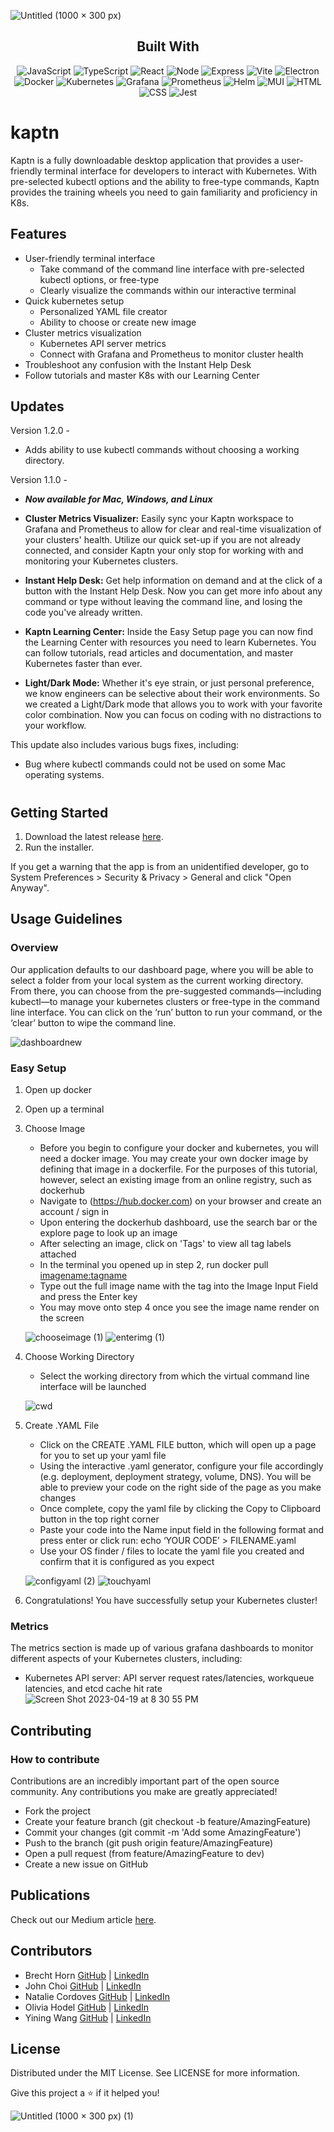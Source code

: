 ![Untitled (1000 × 300 px)](https://github.com/oslabs-beta/kaptn/assets/119518056/41f21e71-7ffc-4337-8c22-5364a17b87e0)

<div align='center'>

## Built With

![JavaScript](https://img.shields.io/badge/-javascript-F7DF1E?style=for-the-badge&logo=javascript&logoColor=white)
![TypeScript](https://img.shields.io/badge/TypeScript-007ACC?style=for-the-badge&logo=typescript&logoColor=white)
![React](https://img.shields.io/badge/-react-61DAFB?style=for-the-badge&logo=react&logoColor=white)
![Node](https://img.shields.io/badge/-node-339933?style=for-the-badge&logo=node.js&logoColor=white)
![Express](https://img.shields.io/badge/-Express-000000?style=for-the-badge&logo=express&logoColor=white)
![Vite](https://img.shields.io/badge/Vite-B73BFE?style=for-the-badge&logo=vite&logoColor=FFD62E)
![Electron](https://img.shields.io/badge/Electron-2B2E3A?style=for-the-badge&logo=electron&logoColor=9FEAF9)
![Docker](https://img.shields.io/badge/Docker-2CA5E0?style=for-the-badge&logo=docker&logoColor=white)
![Kubernetes](https://img.shields.io/badge/kubernetes-326ce5.svg?&style=for-the-badge&logo=kubernetes&logoColor=white)
![Grafana](https://img.shields.io/badge/Grafana-F2F4F9?style=for-the-badge&logo=grafana&logoColor=orange&labelColor=F2F4F9)
![Prometheus](https://img.shields.io/badge/Prometheus-000000?style=for-the-badge&logo=prometheus&labelColor=000000)
![Helm](https://img.shields.io/badge/Helm-0F1689?style=for-the-badge&logo=Helm&labelColor=0F1689)
![MUI](https://img.shields.io/badge/Material%20UI-007FFF?style=for-the-badge&logo=mui&logoColor=white)
![HTML](https://img.shields.io/badge/HTML5-E34F26?style=for-the-badge&logo=html5&logoColor=white)
![CSS](https://img.shields.io/badge/CSS3-1572B6?style=for-the-badge&logo=css3&logoColor=white)
![Jest](https://img.shields.io/badge/-jest-C21325?style=for-the-badge&logo=jest&logoColor=white)

</div>

# kaptn

Kaptn is a fully downloadable desktop application that provides a user-friendly terminal interface for developers to interact with Kubernetes. With pre-selected kubectl options and the ability to free-type commands, Kaptn provides the training wheels you need to gain familiarity and proficiency in K8s.

## Features

- User-friendly terminal interface
  - Take command of the command line interface with pre-selected kubectl options, or free-type
  - Clearly visualize the commands within our interactive terminal
- Quick kubernetes setup
  - Personalized YAML file creator
  - Ability to choose or create new image
- Cluster metrics visualization
  - Kubernetes API server metrics
  - Connect with Grafana and Prometheus to monitor cluster health
- Troubleshoot any confusion with the Instant Help Desk
- Follow tutorials and master K8s with our Learning Center

## Updates

Version 1.2.0 -

- Adds ability to use kubectl commands without choosing a working directory.

Version 1.1.0 -

- **_Now available for Mac, Windows, and Linux_**

- **Cluster Metrics Visualizer:**
  Easily sync your Kaptn workspace to Grafana and Prometheus to allow for clear and real-time visualization of your clusters' health. Utilize our quick set-up if you are not already connected, and consider Kaptn your only stop for working with and monitoring your Kubernetes clusters.

- **Instant Help Desk:**
  Get help information on demand and at the click of a button with the Instant Help Desk. Now you can get more info about any command or type without leaving the command line, and losing the code you've already written.

- **Kaptn Learning Center:**
  Inside the Easy Setup page you can now find the Learning Center with resources you need to learn Kubernetes. You can follow tutorials, read articles and documentation, and master Kubernetes faster than ever.

- **Light/Dark Mode:**
  Whether it's eye strain, or just personal preference, we know engineers can be selective about their work environments. So we created a Light/Dark mode that allows you to work with your favorite color combination. Now you can focus on coding with no distractions to your workflow.

This update also includes various bugs fixes, including:

- Bug where kubectl commands could not be used on some Mac operating systems.

#

## Getting Started

1. Download the latest release [here](https://github.com/oslabs-beta/kaptn/releases).
2. Run the installer.

If you get a warning that the app is from an unidentified developer, go to System Preferences > Security & Privacy > General and click "Open Anyway".

## Usage Guidelines

### Overview

Our application defaults to our dashboard page, where you will be able to select a folder from your local system as the current working directory. From there, you can choose from the pre-suggested commands—including kubectl—to manage your kubernetes clusters or free-type in the command line interface. You can click on the ‘run’ button to run your command, or the ‘clear’ button to wipe the command line.

![dashboardnew](https://github.com/oslabs-beta/kaptn/assets/119518056/fc791173-c81b-4e82-a68e-3a2731933c52)

### Easy Setup

1. Open up docker
2. Open up a terminal
3. Choose Image

   - Before you begin to configure your docker and kubernetes, you will need a docker image. You may create your own docker image by defining that image in a dockerfile. For the purposes of this tutorial, however, select an existing image from an online registry, such as dockerhub
   - Navigate to (https://hub.docker.com) on your browser and create an account / sign in
   - Upon entering the dockerhub dashboard, use the search bar or the explore page to look up an image
   - After selecting an image, click on 'Tags' to view all tag labels attached
   - In the terminal you opened up in step 2, run docker pull <imagename:tagname>
   - Type out the full image name with the tag into the Image Input Field and press the Enter key
   - You may move onto step 4 once you see the image name render on the screen

   ![chooseimage (1)](https://user-images.githubusercontent.com/63977843/236069404-e474bd34-4fa5-4503-84b7-bc4956335eda.gif)
   ![enterimg (1)](https://user-images.githubusercontent.com/63977843/236068711-3bacf6d2-a42a-49a3-9621-e0135e1a0357.gif)

4. Choose Working Directory

   - Select the working directory from which the virtual command line interface will be launched

   ![cwd](https://user-images.githubusercontent.com/63977843/236047939-11ebcf22-5e44-422b-9f94-fafd4d22c6d9.gif)

5. Create .YAML File

   - Click on the CREATE .YAML FILE button, which will open up a page for you to set up your yaml file
   - Using the interactive .yaml generator, configure your file accordingly (e.g. deployment, deployment strategy, volume, DNS). You will be able to preview your code on the right side of the page as you make changes
   - Once complete, copy the yaml file by clicking the Copy to Clipboard button in the top right corner
   - Paste your code into the Name input field in the following format and press enter or click run:
     echo ‘YOUR CODE’ > FILENAME.yaml
   - Use your OS finder / files to locate the yaml file you created and confirm that it is configured as you expect

   ![configyaml (2)](https://user-images.githubusercontent.com/63977843/236071323-57b395df-0128-40e4-b6e0-a060adcea78b.gif)
   ![touchyaml](https://user-images.githubusercontent.com/63977843/236071893-708850e9-d03c-47d0-a5a5-9a1f8efa55a0.gif)

6. Congratulations! You have successfully setup your Kubernetes cluster!

### Metrics

The metrics section is made up of various grafana dashboards to monitor different aspects of your Kubernetes clusters, including:

- Kubernetes API server: API server request rates/latencies, workqueue latencies, and etcd cache hit rate
  ![Screen Shot 2023-04-19 at 8 30 55 PM](https://user-images.githubusercontent.com/121407046/233463294-1ac4b9f4-12a6-467c-b4ff-5af227d7c6f6.png)

## Contributing

### How to contribute

Contributions are an incredibly important part of the open source community. Any contributions you make are greatly appreciated!

- Fork the project
- Create your feature branch (git checkout -b feature/AmazingFeature)
- Commit your changes (git commit -m 'Add some AmazingFeature')
- Push to the branch (git push origin feature/AmazingFeature)
- Open a pull request (from feature/AmazingFeature to dev)
- Create a new issue on GitHub

## Publications

Check out our Medium article [here](https://medium.com/@kaptnapp/introducing-kaptn-8c4348c6dcf6).

## Contributors

- Brecht Horn [GitHub](https://github.com/brecht-horn) | [LinkedIn](https://www.linkedin.com/in/brecht-horn-a9b839213/)
- John Choi [GitHub](https://github.com/jhwiwonc) | [LinkedIn](https://www.linkedin.com/in/hwi-won-choi-057081191/)
- Natalie Cordoves [GitHub](https://github.com/ncordoves) | [LinkedIn](https://www.linkedin.com/in/natalie-cordoves)
- Olivia Hodel [GitHub](https://github.com/ohodel) | [LinkedIn](https://www.linkedin.com/in/olivia-hodel/)
- Yining Wang [GitHub](https://github.com/yiningcw) | [LinkedIn](https://www.linkedin.com/in/yining-wang-83b896108/)

## License

Distributed under the MIT License. See LICENSE for more information.

Give this project a ⭐️ if it helped you!

![Untitled (1000 × 300 px) (1)](https://user-images.githubusercontent.com/106838422/235518916-ddc0d40b-fe19-41c9-b43b-ac34894d52b1.png)
